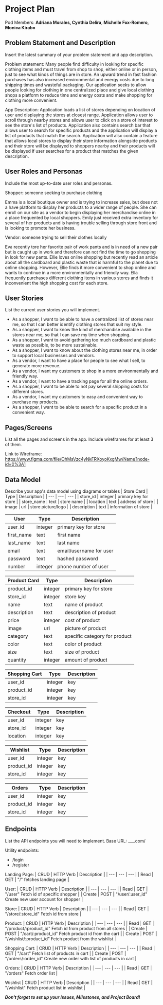 # Project Plan

Pod Members: **Adriana Morales, Cynthia Delira, Michelle Fox-Romero, Monica Kirabo**

## Problem Statement and Description

Insert the latest summary of your problem statement and app description.

Problem statement: Many people find difficulty in looking for specific clothing items and must travel from shop to shop, either online or in person, just to see what kinds of things are in store. An upward trend in fast fashion purchases has also increased environmental and energy costs due to long shipping times and wasteful packaging. Our application seeks to allow people looking for clothing in one centralized place and give local clothing shops a platform to reduce time and energy costs and make shopping for clothing more convenient.

App Description: Application loads a list of stores depending on location of user and displaying the stores at closest range. Application allows user to scroll through nearby stores and allows user to click on a store of interest to see the store's list of products. Application also contains search bar that allows user to search for specific products and the application will display a list of products that match the search. Application will also contain a feature that allows local stores to display their store information alongside products and their store will be displayed to shoppers nearby and their products will be displayed if user searches for a product that matches the given description.

## User Roles and Personas

Include the most up-to-date user roles and personas.


Shopper: someone seeking to purchase clothing

Emma is a local boutique owner and is trying to increase sales, but does not a have platform to display her products to a wider range of people. She can enroll on our site as a vendor to begin displaying her merchandise online in a place frequented by local shoppers.
Emily just received extra inventory for several of her products and is having trouble selling through store front and is looking to promote her business.

Vendor: someone trying to sell their clothes locally

Eva recently tore her favorite pair of work pants and is in need of a new pair but is caught up in work and therefore can not find the time to go shopping in look for new pants.
Ellie loves online shopping but recently read an article about all the cardboard and plastic waste that is harmful to the planet due to online shopping. However, Ellie finds it more convenient to shop online and wants to continue in a more environmentally and friendly way.
Ella frequently purchases different clothing items in various stores and finds it inconvenient the high shopping cost for each store.

## User Stories

List the current user stories you will implement.

- As a shopper, I want to be able to have a centralized list of stores near me, so that I can better identify clothing stores that suit my style.
- As a shopper, I want to know the kind of merchandise available in the stores near me, so that I can save my time when shopping.
- As a shopper, I want to avoid gathering too much cardboard and plastic waste as possible, to be more sustainable.
- As a shopper, I want to know about the clothing stores near me, in order to support local businesses and vendors.
- As a vendor, I want to have a place for people to see what I sell, to generate more revenue.
- As a vendor, I want my customers to shop in a more environmentally and friendly way.
- As a vendor, I want to have a tracking page for all the online orders.
- As a shopper, I want to be able to not pay several shipping costs for different stores.
- As a vendor, I want my customers to easy and convenient way to purchase my products.
- As a shopper, I want to be able to search for a specific product in a convenient way.

## Pages/Screens

List all the pages and screens in the app. Include wireframes for at least 3 of them.

Link to Wireframe: https://www.figma.com/file/OhMsVzc4yNkFRXoyoKxgMw/Name?node-id=0%3A1

## Data Model

Describe your app's data model using diagrams or tables
| Store Card | Type | Description |
| --- | --- | --- |
| store_id | integer | primary key for store |
| store_name | text | store name |
| location | text | address of store |
| image | url | store picture/logo |
| description | text | information of store |

| User | Type | Description |
| --- | --- | --- |
| user_id | integer | primary key for store |
| first_name | text | first name |
| last_name | text | last name |
| email | text | email/username for user |
| password | text | hashed password |
| number | integer | phone number of user |

| Product Card | Type | Description |
| --- | --- | --- |
| product_id | integer | primary key for store |
| store_id | integer | store key |
| name | text | name of product |
| description | text | description of product |
| price | integer | cost of product |
| image | url | picture of product |
| category | text | specific category for product |
| color | text | color of product |
| size | text | size of product |
| quantity | integer | amount of product |

| Shopping Cart | Type | Description |
| --- | --- | --- |
| user_id | integer | key |
| product_id | integer | key |
| store_id | integer | key |

| Checkout | Type | Description |
| --- | --- | --- |
| user_id | integer | key |
| store_id | integer | key |
| location | integer | key |

| Wishlist | Type | Description |
| --- | --- | --- |
| user_id | integer | key |
| product_id | integer | key |
| store_id | integer | key |

| Orders | Type | Description |
| --- | --- | --- |
| user_id | integer | key |
| product_id | integer | key |
| store_id | integer | key |

## Endpoints

List the API endpoints you will need to implement.
Base URL: ___.com/

Utility endpoints:
- /login
- /register

Landing Page:
| CRUD | HTTP Verb | Description |
| --- | --- | --- |
| Read | GET | "/" fetches landing page |

User: 
| CRUD | HTTP Verb | Description |
| --- | --- | --- |
| Read | GET | "/user" Fetch id of specific shopper | 
| Create | POST | "/user/:user_id" Create new user account for shopper |

Store: 
| CRUD | HTTP Verb | Description |
| --- | --- | --- |
| Read | GET | "/store/:store_id" Fetch id from store |

Product:
| CRUD | HTTP Verb | Description |
| --- | --- | --- |
| Read | GET | "/product/:product_id" Fetch id from product from all stores |
| Create | POST | "/cart/:product_id" Fetch product id from the cart |
| Create | POST | "/wishlist/:product_id" Fetch product from the wishlist |

Shopping Cart:
| CRUD | HTTP Verb | Description |
| --- | --- | --- |
| Read | GET | "/cart" Fetch list of products in cart |
| Create | POST | "/orders/:order_id" Create new order with list of products in cart |

Orders:
| CRUD | HTTP Verb | Description |
| --- | --- | --- |
| Read | GET | "/orders" Fetch order list |

Wishlist
| CRUD | HTTP Verb | Description |
| --- | --- | --- |
| Read | GET | "/wishlist" Fetch product list in wishlist |

***Don't forget to set up your Issues, Milestones, and Project Board!***
